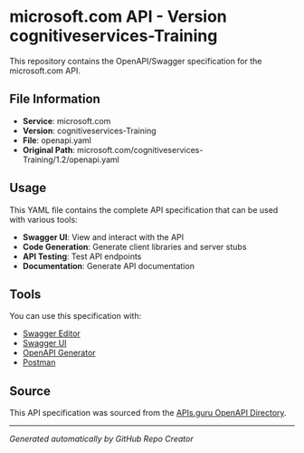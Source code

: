 # microsoft.com API - Version cognitiveservices-Training

This repository contains the OpenAPI/Swagger specification for the microsoft.com API.

## File Information

- **Service**: microsoft.com
- **Version**: cognitiveservices-Training
- **File**: openapi.yaml
- **Original Path**: microsoft.com/cognitiveservices-Training/1.2/openapi.yaml

## Usage

This YAML file contains the complete API specification that can be used with various tools:

- **Swagger UI**: View and interact with the API
- **Code Generation**: Generate client libraries and server stubs
- **API Testing**: Test API endpoints
- **Documentation**: Generate API documentation

## Tools

You can use this specification with:

- [Swagger Editor](https://editor.swagger.io/)
- [Swagger UI](https://swagger.io/tools/swagger-ui/)
- [OpenAPI Generator](https://openapi-generator.tech/)
- [Postman](https://www.postman.com/)

## Source

This API specification was sourced from the [APIs.guru OpenAPI Directory](https://github.com/APIs-guru/openapi-directory).

---

*Generated automatically by GitHub Repo Creator*
